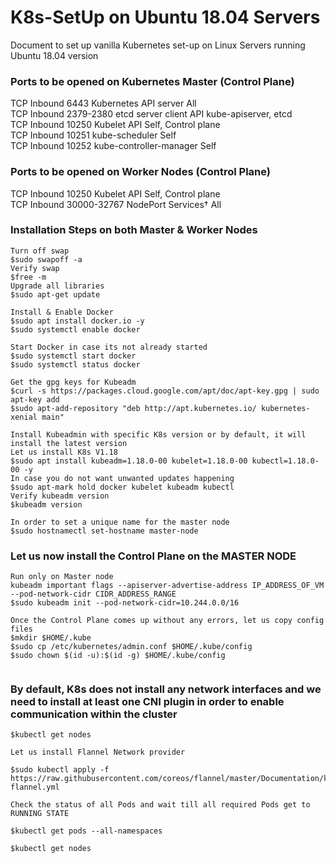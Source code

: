 # K8s-SetUp on Ubuntu 18.04 Servers

Document to set up vanilla Kubernetes set-up on Linux Servers running Ubuntu 18.04 version

### Ports to be opened on Kubernetes Master (Control Plane)

TCP	Inbound	6443	Kubernetes API server	All<br />
TCP	Inbound	2379-2380	etcd server client API	kube-apiserver, etcd<br />
TCP	Inbound	10250	Kubelet API	Self, Control plane<br />
TCP	Inbound	10251	kube-scheduler	Self<br />
TCP	Inbound	10252	kube-controller-manager	Self<br />

### Ports to be opened on Worker Nodes (Control Plane)

TCP	Inbound	10250	Kubelet API	Self, Control plane<br />
TCP	Inbound	30000-32767	NodePort Services†	All<br />

### Installation Steps on both Master & Worker Nodes

```
Turn off swap
$sudo swapoff -a
Verify swap
$free -m
Upgrade all libraries
$sudo apt-get update 

Install & Enable Docker
$sudo apt install docker.io -y
$sudo systemctl enable docker

Start Docker in case its not already started
$sudo systemctl start docker
$sudo systemctl status docker

Get the gpg keys for Kubeadm
$curl -s https://packages.cloud.google.com/apt/doc/apt-key.gpg | sudo apt-key add
$sudo apt-add-repository "deb http://apt.kubernetes.io/ kubernetes-xenial main"

Install Kubeadmin with specific K8s version or by default, it will install the latest version
Let us install K8s V1.18
$sudo apt install kubeadm=1.18.0-00 kubelet=1.18.0-00 kubectl=1.18.0-00 -y
In case you do not want unwanted updates happening
$sudo apt-mark hold docker kubelet kubeadm kubectl
Verify kubeadm version
$kubeadm version

In order to set a unique name for the master node
$sudo hostnamectl set-hostname master-node

```
  

### Let us now install the Control Plane on the MASTER NODE

```
Run only on Master node
kubeadm important flags --apiserver-advertise-address IP_ADDRESS_OF_VM --pod-network-cidr CIDR_ADDRESS_RANGE
$sudo kubeadm init --pod-network-cidr=10.244.0.0/16

Once the Control Plane comes up without any errors, let us copy config files
$mkdir $HOME/.kube
$sudo cp /etc/kubernetes/admin.conf $HOME/.kube/config
$sudo chown $(id -u):$(id -g) $HOME/.kube/config
  
```

### By default, K8s does not install any network interfaces and we need to install at least one CNI plugin in order to enable communication within the cluster

```
$kubectl get nodes

Let us install Flannel Network provider

$sudo kubectl apply -f https://raw.githubusercontent.com/coreos/flannel/master/Documentation/kube-flannel.yml

Check the status of all Pods and wait till all required Pods get to RUNNING STATE

$kubectl get pods --all-namespaces

$kubectl get nodes

```

